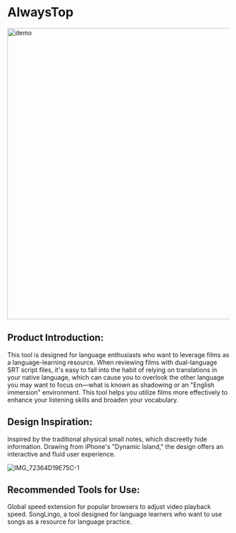 # AlwaysTop

<img width="660" alt="demo" src="https://github.com/user-attachments/assets/86e02de9-0ffa-4d6c-bd4d-329212dd4d07" />


## Product Introduction:

This tool is designed for language enthusiasts who want to leverage films as a language-learning resource. When reviewing films with dual-language SRT script files, it's easy to fall into the habit of relying on translations in your native language, which can cause you to overlook the other language you may want to focus on—what is known as shadowing or an "English immersion" environment. This tool helps you utilize films more effectively to enhance your listening skills and broaden your vocabulary.

## Design Inspiration:

Inspired by the traditional physical small notes, which discreetly hide information.
Drawing from iPhone's "Dynamic Island," the design offers an interactive and fluid user experience.

![IMG_72364D19E75C-1](https://github.com/user-attachments/assets/988cf9df-0dee-4a30-b12d-29e4dac6716b)




## Recommended Tools for Use:

Global speed extension for popular browsers to adjust video playback speed.
SongLingo, a tool designed for language learners who want to use songs as a resource for language practice.
